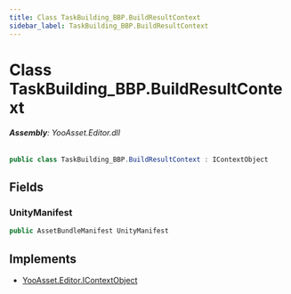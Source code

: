 ```yaml
---
title: Class TaskBuilding_BBP.BuildResultContext
sidebar_label: TaskBuilding_BBP.BuildResultContext
---
```

# Class TaskBuilding_BBP.BuildResultContext


###### **Assembly**: YooAsset.Editor.dll

```csharp title="Declaration"
public class TaskBuilding_BBP.BuildResultContext : IContextObject
```
## Fields
### UnityManifest


```csharp title="Declaration"
public AssetBundleManifest UnityManifest
```

## Implements

* [YooAsset.Editor.IContextObject](../YooAsset.Editor/IContextObject.md)
